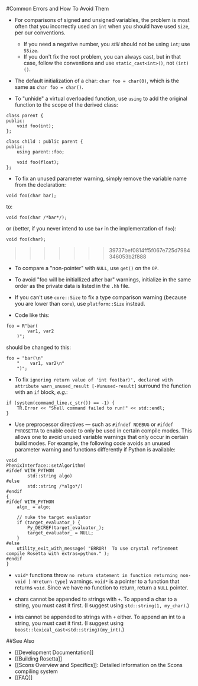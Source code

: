 #Common Errors and How To Avoid Them

* For comparisons of signed and unsigned variables, the problem is most often that you incorrectly used an `int` when you should have used `Size`, per our conventions.
  * If you need a negative number, you *still* should not be using `int`; use `SSize`.
  * If you don't fix the root problem, you can always cast, but in that case, follow the conventions and use `static_cast<int>()`, not `(int)()`.

* The default initialization of a char:
`char foo = char(0)`, which is the same as `char foo = char()`.

* To "unhide" a virtual overloaded function, use `using` to add the original function to the scope of the derived class:
```
class parent {
public:
    void foo(int);
};

class child : public parent {
public:
    using parent::foo;

    void foo(float);
};
```

* To fix an unused parameter warning, simply remove the variable name from the declaration:
```
void foo(char bar);
```
to:
```
void foo(char /*bar*/);
```
or (better, if you never intend to use `bar` in the implementation of `foo`):
```
void foo(char);
```

>>>>>>> 39737bef0814ff5f067e725d7984346053b2f888
* To compare a "non-pointer" with `NULL`, use `get()` on the `OP`.

* To avoid "foo will be initiallized after bar" warnings, initialize in the same order as the private data is listed in the `.hh` file.

* If you can't use `core::Size` to fix a type comparison warning (because you are lower than `core`), use `platform::Size` instead.

* Code like this:
```
foo = R"bar(
        var1, var2
    )";
```
should be changed to this:
```
foo = "bar(\n"
    "    var1, var2\n"
    ")";
```

* To fix ```ignoring return value of 'int foo(bar)', declared with attribute warn_unused_result [-Wunused-result]``` surround the function with an `if` block, *e.g.*:
```
if (system(command_line.c_str()) == -1) {
    TR.Error << "Shell command failed to run!" << std::endl;
}
```

* Use preprocessor directives &mdash; such as `#ifndef NDEBUG` or `#ifdef PYROSETTA` to enable code to only be used in certain compile modes. This allows one to avoid unused variable warnings that only occur in certain build modes. For example, the following code avoids an unused parameter warning and functions differently if Python is available:
```
void
PhenixInterface::setAlgorithm(
#ifdef WITH_PYTHON
        std::string algo)
#else
        std::string /*algo*/)
#endif
{
#ifdef WITH_PYTHON
    algo_ = algo;

    // nuke the target evaluator
    if (target_evaluator_) {
        Py_DECREF(target_evaluator_);
        target_evaluator_ = NULL;
    }
#else
    utility_exit_with_message( "ERROR!  To use crystal refinement compile Rosetta with extras=python." );
#endif
}
```

* `void*` functions throw `no return statement in function returning non-void [-Wreturn-type]` warnings.
 `void*` is a pointer to a function that returns `void`.  Since we have no function to return, return a `NULL` pointer.

* chars cannot be appended to strings with `+`.  To append a char to a string, you must cast it first.  (I suggest using `std::string(1, my_char)`.)

* ints cannot be appended to strings with `+` either.  To append an int to a string, you must cast it first.  (I suggest using `boost::lexical_cast<std::string)(my_int)`.)


##See Also

* [[Development Documentation]]
* [[Building Rosetta]]
* [[Scons Overview and Specifics]]: Detailed information on the Scons compiling system
* [[FAQ]]